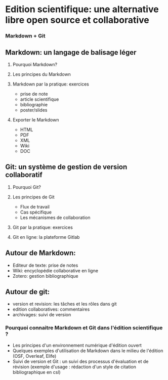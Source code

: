 # Edition scientifique: une alternative libre open source et collaborative

### Markdown + Git

## Markdown: un langage de balisage léger
1. Pourquoi Markdown?
2. Les principes du Markdown
3. Markdown par la pratique: exercices 
    * prise de note
    * article scientifique
    * bibliographie
    * poster/slides

4. Exporter le Markdown
    * HTML
    * PDF
    * XML
    * Wiki
    * DOC
    
## Git: un système de gestion de version collaboratif
1. Pourquoi Git?
2. Les principes de Git
    * Flux de travail
    * Cas spécifique
    * Les mécanismes de collaboration
3. Git par la pratique: exercices

4. Git en ligne: la plateforme Gitlab

## Autour de Markdown: 
- Editeur de texte: prise de notes 
- Wiki: encyclopédie collaborative en ligne
- Zotero: gestion bibliographique

## Autour de git:
- version et revision: les tâches et les rôles dans git
- edition collaboratives: commentaires
- archivages: suivi de version
 

### Pourquoi connaitre Markdown et Git dans l'édition scientifique ? 

- Les principes d'un environnement numérique d'édition ouvert 
- Quelques exemples d'utilisation de Markdown dans le milieu de l'édition (OSF, Overleaf, Elife)
- Suivi de version et Git : un suivi des processus d'évaluation et de révision (exemple d'usage : rédaction d'un style de citation bibliographique en csl)

